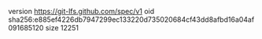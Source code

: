 version https://git-lfs.github.com/spec/v1
oid sha256:e885ef4226db7947299ec133220d735020684cf43dd8afbd16a04af091685120
size 12251
